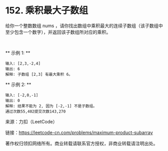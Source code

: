 # 152. 乘积最大子数组

给你一个整数数组 nums ，请你找出数组中乘积最大的连续子数组（该子数组中至少包含一个数字），并返回该子数组所对应的乘积。

 

** 示例 1: **

```
输入: [2,3,-2,4]
输出: 6
解释: 子数组 [2,3] 有最大乘积 6。
```

** 示例 2: **

```
输入: [-2,0,-1]
输出: 0
解释: 结果不能为 2, 因为 [-2,-1] 不是子数组。
通过次数55,402提交次数143,270
```

来源：力扣（LeetCode）

链接：https://leetcode-cn.com/problems/maximum-product-subarray

著作权归领扣网络所有。商业转载请联系官方授权，非商业转载请注明出处。
